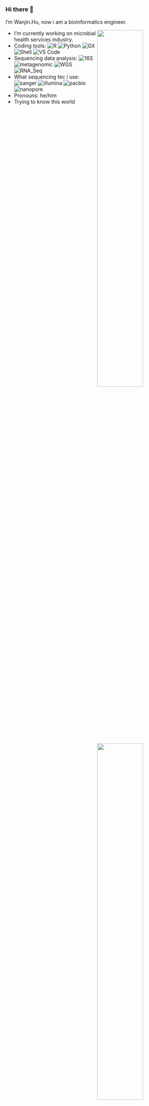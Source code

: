 ### Hi there 👋

I’m Wanjin.Hu, now i am a bioinformatics engineer.

[<img align="right" width="50%" src="https://github-readme-stats.vercel.app/api?username=wanjinhu&theme=dark&show_icons=true">](https://metrics.lecoq.io/wanjinhu#gh-dark-mode-only)
[<img align="right" width="50%" src="https://github-readme-stats.vercel.app/api?username=wanjinhu&show_icons=true">](https://metrics.lecoq.io/wanjinhu#gh-light-mode-only)

- I’m currently working on microbial health services industry.
- Coding tools: 
  ![R](https://img.shields.io/badge/-R-blue?style=plastic&logo=R)
  ![Python](https://img.shields.io/badge/-Python-8fcfd1?style=plastic&logo=Python)
  ![Git](https://img.shields.io/badge/-Git-black?style=plastic&logo=git)
  ![Shell](https://img.shields.io/badge/-Shell-blasck?style=plastic&logo=Shell)
  ![VS Code](https://img.shields.io/badge/-VS%20Code-007ACC?style=plastic&logo=visual-studio-code)
- Sequencing data analysis:
  ![16S](https://img.shields.io/badge/-16S-blue?style=plastic&logo=16S)
  ![metagenomic](https://img.shields.io/badge/-metagenomic-8fcfd1?style=plastic&logo=metagenomic)
  ![WGS](https://img.shields.io/badge/-WGS-007ACC?style=plastic&logo=WGS)
  ![RNA_Seq](https://img.shields.io/badge/-RNA_Seq-blasck?style=plastic&logo=RNA_Seq)
- What sequencing tec i use:
  ![sanger](https://img.shields.io/badge/-sanger-8fcfd1?style=plastic&logo=sanger)
  ![illumina](https://img.shields.io/badge/-illumina-007ACC?style=plastic&logo=illumina)
  ![pacbio](https://img.shields.io/badge/-pacbio-blasck?style=plastic&logo=pacbio)
  ![nanopore](https://img.shields.io/badge/-nanopore-8fcfd1?style=plastic&logo=nanopore)
- Pronouns: he/him
- Trying to know this world


